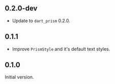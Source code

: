 ## 0.2.0-dev

- Update to `dart_prism` 0.2.0.

## 0.1.1

- Improve `PrismStyle` and it's default text styles.

## 0.1.0

Initial version.
